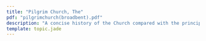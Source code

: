 ```yaml
---
title: "Pilgrim Church, The"
pdf: "pilgrimchurch(broadbent).pdf"
description: "A concise history of the Church compared with the principles taught in the New Testament."
template: topic.jade
---
```

